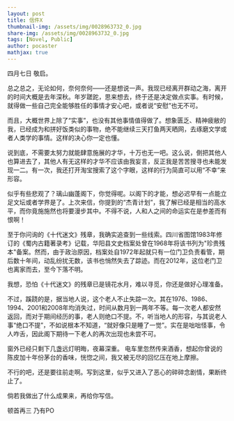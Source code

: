 ```yaml
---
layout: post
title: 信件X
thumbnail-img: /assets/img/0028963732_0.jpg
share-img: /assets/img/0028963732_0.jpg
tags: [Novel, Public]
author: pocaster
mathjax: true
---
```


四月七日
敬启。

总之总之，无论如何，奈何奈何——还是想说一声。我现已经离开群动之海，离开的时间大概是去年深秋。年岁蹉跎，思来想去，终于还是决定做点实事。有时候，就得做一些自己完全能够胜任的事情才安心吧，或者说“安慰”也无不可。

而且，大概世界上除了“实事”，也没有其他事情值得做了。想象匮乏、精神疲敝的我，已经成为和拼好饭类似的事物，绝不能继续三天打鱼两天晒网，去琢磨文学或者人类学的事情。这样的决心你一定也懂。

说到底，不需要太努力就能肆意施展的才华，十万也无一吧。这么说，倒把其他人也算进去了，其他人有无这样的才华不应该由我妄言，反正我是苦苦搜寻也未能发现一二。有一次，我还打开淘宝搜索了这个字眼，这样的行为简直可以用“不幸”来形容。

似乎有些悲观了？璃山幽蓬阁下，你觉得呢。以阁下的才能，想必迟早有一点能立足文坛或者学界是了。上次来信，你提到的“杰青计划”，我了解已经是相当的高水平，而你竟施施然也将要漫步其中。不得不说，人和人之间的命运实在是参差而有恨啊！

至于你问询的《十代迷文》残章，我确实追查到一些线索。四川省图馆1983年修订的《蜀内古籍著录考》记载，华阳县文史档案处曾在1968年将该书列为"珍贵残本"备案。然而，由于政治原因，档案处自1972年起就只有一位门卫负责看管，期后数十年间，动乱纷扰无数，该书也悄然失去了踪迹。而在2012年，这位老门卫也离家而去，至今下落不明。

我想，恐怕《十代迷文》的残章已是镜花水月，难以寻觅，你还是做好心理准备。

不过，蹊跷的是，据当地人说，这个老人不止失踪一次。其在1976、1986、1994、2001和2008年均消失过，时间从数月到一两年不等。每一次老人都安然返回，而对于期间经历的事，老人则绝口不提。不，听当地人的形容，与其说老人事“绝口不提”，不如说根本不知道，“就好像只是睡了一觉”。实在是咄咄怪事，令人咋舌，因此阁下期待一下老人的再次出现也未尝不可。


窗外已经只剩下几盏远灯明晦，夜幕深重。 电车里忽然传来酒香，想起你曾说的陈皮加十年份茅台的香味，恍惚之间，我又被无尽的回忆压在地上摩擦。

不行的吧，还是要往前走啊。写到这里，似乎又进入了恶心的碎碎念剧情，果断终止了。

倘若我做出了什么成果来，再给你写信。

顿首再三
乃有PO
